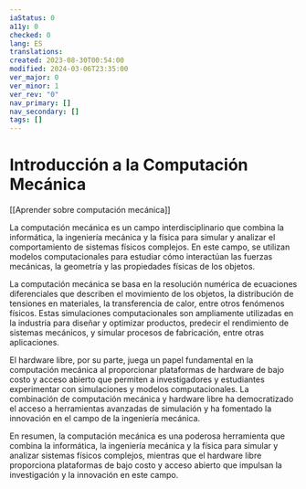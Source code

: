 ```yaml
---
iaStatus: 0
a11y: 0
checked: 0
lang: ES
translations: 
created: 2023-08-30T00:54:00
modified: 2024-03-06T23:35:00
ver_major: 0
ver_minor: 1
ver_rev: "0"
nav_primary: []
nav_secondary: []
tags: []
---
```

# Introducción a la Computación Mecánica

[[Aprender sobre computación mecánica]]

La computación mecánica es un campo interdisciplinario que combina la informática, la ingeniería mecánica y la física para simular y analizar el comportamiento de sistemas físicos complejos. En este campo, se utilizan modelos computacionales para estudiar cómo interactúan las fuerzas mecánicas, la geometría y las propiedades físicas de los objetos.

La computación mecánica se basa en la resolución numérica de ecuaciones diferenciales que describen el movimiento de los objetos, la distribución de tensiones en materiales, la transferencia de calor, entre otros fenómenos físicos. Estas simulaciones computacionales son ampliamente utilizadas en la industria para diseñar y optimizar productos, predecir el rendimiento de sistemas mecánicos, y simular procesos de fabricación, entre otras aplicaciones.

El hardware libre, por su parte, juega un papel fundamental en la computación mecánica al proporcionar plataformas de hardware de bajo costo y acceso abierto que permiten a investigadores y estudiantes experimentar con simulaciones y modelos computacionales. La combinación de computación mecánica y hardware libre ha democratizado el acceso a herramientas avanzadas de simulación y ha fomentado la innovación en el campo de la ingeniería mecánica.

En resumen, la computación mecánica es una poderosa herramienta que combina la informática, la ingeniería mecánica y la física para simular y analizar sistemas físicos complejos, mientras que el hardware libre proporciona plataformas de bajo costo y acceso abierto que impulsan la investigación y la innovación en este campo.